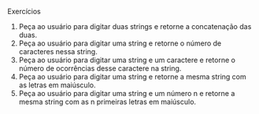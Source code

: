 Exercícios

1. Peça ao usuário para digitar duas strings e retorne a concatenação das duas.
2. Peça ao usuário para digitar uma string e retorne o número de caracteres nessa string.
3. Peça ao usuário para digitar uma string e um caractere e retorne o número de
ocorrências desse caractere na string.
4. Peça ao usuário para digitar uma string e retorne a mesma string com as letras em
maiúsculo.
5. Peça ao usuário para digitar uma string e um número n e retorne a mesma string com as
n primeiras letras em maiúsculo.
